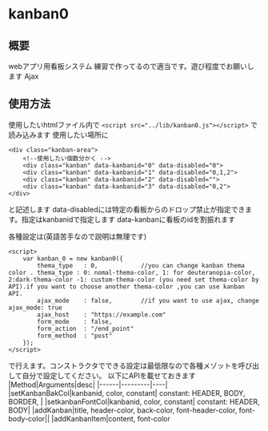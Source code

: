# kanban0
## 概要
webアプリ用看板システム
練習で作ってるので適当です。遊び程度でお願いします
Ajax

## 使用方法
使用したいhtmlファイル内で
```<script src="../lib/kanban0.js"></script>```
で読み込みます
使用したい場所に
```
<div class="kanban-area">
    <!--使用したい個数分かく -->
    <div class="kanban" data-kanbanid="0" data-disabled="0">
    <div class="kanban" data-kanbanid="1" data-disabled="0,1,2">
    <div class="kanban" data-kanbanid="2" data-disabled="">
    <div class="kanban" data-kanbanid="3" data-disabled="0,2">
</div>
```
    
と記述します
data-disabledには特定の看板からのドロップ禁止が指定できます。指定はkanbanidで指定します
data-kanbanに看板のidを割振れます

各種設定は(英語苦手なので説明は無理です)

```
<script>
    var kanban_0 = new kanban0({
        thema_type   : 0,            //you can change kanban thema color . thema_type : 0: nomal-thema-color, 1: for deuteranopia-color, 2:dark-thema-color -1: custom-thema-color (you need set thema-color by API).if you want to choose another thema-color ,you can use kanban API.
        ajax_mode    : false,        //if you want to use ajax, change ajax_mode: true
        ajax_host    : "https://example.com"
        form_mode    : false,
        form_action  : "/end_point"
        form_method  : "post"
    });
</script>
```

で行えます。コンストラクタでできる設定は最低限なので各種メゾットを呼び出して自分で設定してください。
以下にAPIを載せておきます
|Method|Arguments|desc|
|------|---------|----|
|setKanbanBakCol|kanbanid, color, constant| constant: HEADER, BODY, BORDER, |
|setkanbanFontCol|kanbanid, color, constant| constant: HEADER, BODY|
|addKanban|title, header-color, back-color, font-header-color, font-body-color||
|addKanbanItem|content, font-color

    
